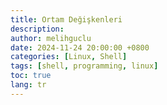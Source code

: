 ```yaml
---
title: Ortam Değişkenleri
description:
author: melihguclu
date: 2024-11-24 20:00:00 +0800
categories: [Linux, Shell]
tags: [shell, programming, linux]
toc: true
lang: tr
---
```


  
